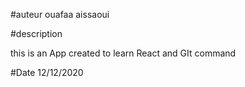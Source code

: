#auteur
ouafaa aissaoui

#description

this is an App created to learn React and GIt command

#Date
12/12/2020
